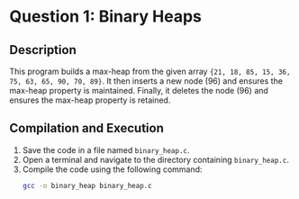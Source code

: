 # Question 1: Binary Heaps

## Description
This program builds a max-heap from the given array `{21, 18, 85, 15, 36, 75, 63, 65, 90, 70, 89}`.
It then inserts a new node (96) and ensures the max-heap property is maintained.
Finally, it deletes the node (96) and ensures the max-heap property is retained.

## Compilation and Execution
1. Save the code in a file named `binary_heap.c`.
2. Open a terminal and navigate to the directory containing `binary_heap.c`.
3. Compile the code using the following command:
   ```sh
   gcc -o binary_heap binary_heap.c
